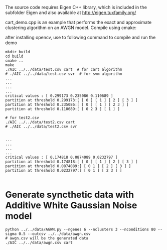 The source code requires Eigen C++ library, which is included in the subfolder Eigen and also available at
http://eigen.tuxfamily.org/

cart_demo.cpp is an example that performs the exact and approximate clustering algorithm on an AWGN model.
Compile using cmake:

after installing opencv, use to following command to compile and run the demo

```
mkdir build 
cd build 
cmake .. 
make 
./AIC ../../data/test.csv cart  # for cart algorithm 
# ./AIC ../../data/test.csv svr  # for svm algorithm 
...
...
...
...
critical values : [ 0.299173 0.235086 0.110689 ]
partition at threshold 0.299173:[ [ 0 ] [ 1 ] [ 2 ] [ 3 ] ]
partition at threshold 0.235086:[ [ 0 ] [ 1 ] [ 2 3 ] ]
partition at threshold 0.110689:[ [ 0 2 3 ] [ 1 ] ]
```


``` 
# for test2.csv
./AIC ../../data/test2.csv cart
# ./AIC ../../data/test2.csv svr


...
...
...
...
critical values : [ 0.174818 0.0874089 0.0232797 ]
partition at threshold 0.174818:[ [ 0 ] [ 1 ] [ 2 ] [ 3 ] ]
partition at threshold 0.0874089:[ [ 0 1 ] [ 2 ] [ 3 ] ]
partition at threshold 0.0232797:[ [ 0 1 ] [ 2 3 ] ]


```

# Generate syncthetic data with Additive White Gaussian Noise model
``` example usage
python ../../data/AGWN.py --ngenes 6 --nclusters 3 --nconditions 80 --sigma 0.5 --outcsv ../../data/awgn.csv
# awgn.csv will be the generated data
./AIC ../../data/awgn.csv cart
```